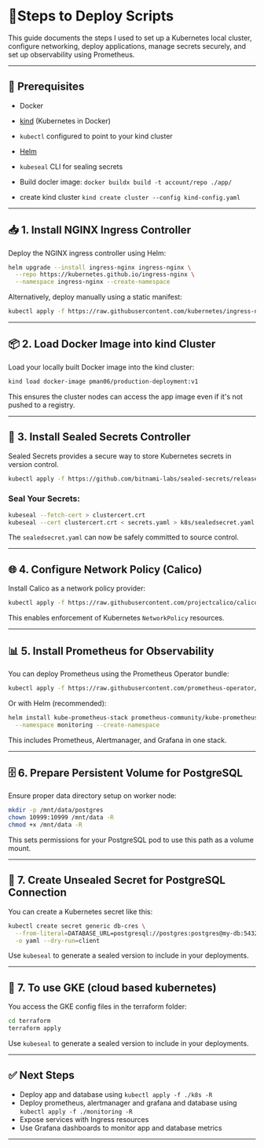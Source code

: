 # 🚀Steps to Deploy Scripts

This guide documents the steps I used to set up a Kubernetes local cluster, configure networking, deploy applications, manage secrets securely, and set up observability using Prometheus.

---

## 🔧 Prerequisites

- Docker
- [kind](https://kind.sigs.k8s.io/) (Kubernetes in Docker)
- `kubectl` configured to point to your kind cluster
- [Helm](https://helm.sh/)
- `kubeseal` CLI for sealing secrets

- Build docler image: `docker buildx build -t account/repo ./app/`
- create kind cluster `kind create cluster --config kind-config.yaml`

---

## 📥 1. Install NGINX Ingress Controller

Deploy the NGINX ingress controller using Helm:

```bash
helm upgrade --install ingress-nginx ingress-nginx \
  --repo https://kubernetes.github.io/ingress-nginx \
  --namespace ingress-nginx --create-namespace
```

Alternatively, deploy manually using a static manifest:

```bash
kubectl apply -f https://raw.githubusercontent.com/kubernetes/ingress-nginx/controller-v1.12.3/deploy/static/provider/cloud/deploy.yaml
```

---

## 📦 2. Load Docker Image into kind Cluster

Load your locally built Docker image into the kind cluster:

```bash
kind load docker-image pman06/production-deployment:v1
```

This ensures the cluster nodes can access the app image even if it's not pushed to a registry.

---

## 🔐 3. Install Sealed Secrets Controller

Sealed Secrets provides a secure way to store Kubernetes secrets in version control.

```bash
kubectl apply -f https://github.com/bitnami-labs/sealed-secrets/releases/download/v0.30.0/controller.yaml
```

### Seal Your Secrets:

```bash
kubeseal --fetch-cert > clustercert.crt
kubeseal --cert clustercert.crt < secrets.yaml > k8s/sealedsecret.yaml
```

The `sealedsecret.yaml` can now be safely committed to source control.

---

## 🌐 4. Configure Network Policy (Calico)

Install Calico as a network policy provider:

```bash
kubectl apply -f https://raw.githubusercontent.com/projectcalico/calico/v3.30.2/manifests/calico.yaml
```

This enables enforcement of Kubernetes `NetworkPolicy` resources.

---

## 📊 5. Install Prometheus for Observability

You can deploy Prometheus using the Prometheus Operator bundle:

```bash
kubectl apply -f https://raw.githubusercontent.com/prometheus-operator/prometheus-operator/main/bundle.yaml
```

Or with Helm (recommended):

```bash
helm install kube-prometheus-stack prometheus-community/kube-prometheus-stack \
  --namespace monitoring --create-namespace
```

This includes Prometheus, Alertmanager, and Grafana in one stack.

---

## 🗄️ 6. Prepare Persistent Volume for PostgreSQL

Ensure proper data directory setup on worker node:

```bash
mkdir -p /mnt/data/postgres
chown 10999:10999 /mnt/data -R
chmod +x /mnt/data -R
```

This sets permissions for your PostgreSQL pod to use this path as a volume mount.

---

## 🔑 7. Create Unsealed Secret for PostgreSQL Connection

You can create a Kubernetes secret like this:

```bash
kubectl create secret generic db-cres \
  --from-literal=DATABASE_URL=postgresql://postgres:postgres@my-db:5432/item \
  -o yaml --dry-run=client
```

Use `kubeseal` to generate a sealed version to include in your deployments.

---

## 🔑 7. To use GKE (cloud based kubernetes)

You access the GKE config files in the terraform folder:

```bash
cd terraform
terraform apply
```

Use `kubeseal` to generate a sealed version to include in your deployments.

---

## ✅ Next Steps

- Deploy app and database using `kubectl apply -f ./k8s -R`
- Deploy prometheus, alertmanager and grafana and database using `kubectl apply -f ./monitoring -R`
- Expose services with Ingress resources
- Use Grafana dashboards to monitor app and database metrics

---
